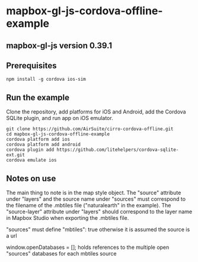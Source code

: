 # mapbox-gl-js-cordova-offline-example

## mapbox-gl-js version 0.39.1

## Prerequisites

```
npm install -g cordova ios-sim
```

## Run the example

Clone the repository, add platforms for iOS and Android, add the Cordova SQLite plugin, and run app on iOS emulator.

```
git clone https://github.com/AirSuite/cirro-cordova-offline.git
cd mapbox-gl-js-cordova-offline-example
cordova platform add ios
cordova platform add android
cordova plugin add https://github.com/litehelpers/cordova-sqlite-ext.git
cordova emulate ios
```

## Notes on use

The main thing to note is in the map style object. The "source" attribute under "layers" and the source name under "sources" must correspond to the filename of the .mbtiles file ("naturalearth" in the example). The "source-layer" attribute under "layers" should correspond to the layer name in Mapbox Studio when exporting the .mbtiles file.

"sources" must define "mbtiles": true otherwise it is assumed the source is a url

window.openDatabases = []; holds references to the multiple open "sources" databases for each mbtiles source
